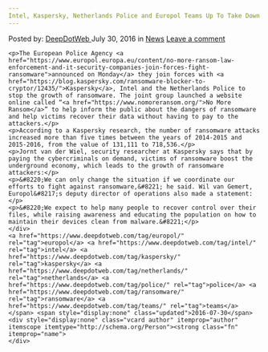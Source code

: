 ```yaml
---
Intel, Kaspersky, Netherlands Police and Europol Teams Up To Take Down Ransomware
---
```

<article class="post-listing post-14958 post type-post status-publish format-standard hentry category-news tag-europol tag-intel tag-kaspersky tag-netherlands tag-police tag-ransomware tag-teams">
    <div class="post-inner">
        <span>Posted by: <a href="https://www.deepdotweb.com/author/admin/" title="">DeepDotWeb </a></span>
    <span>July 30, 2016</span>
    <span>in <a href="https://www.deepdotweb.com/category/news/" rel="category tag">News</a></span>
    <span><a href="https://www.deepdotweb.com/2016/07/30/intel-kaspersky-netherlands-police-europol-teams-take-ransomware/#respond">Leave a comment</a></span>
    </p>
    <div class="clear"></div>
    
    <p>The European Police Agency <a href="https://www.europol.europa.eu/content/no-more-ransom-law-enforcement-and-it-security-companies-join-forces-fight-ransomware">announced on Monday</a> they join forces with <a href="https://blog.kaspersky.com/ransomware-blocker-to-cryptor/12435/">Kaspersky</a>, Intel and the Netherlands Police to stop the growth of ransomware. The joint group launched a website online called “<a href="https://www.nomoreransom.org/">No More Ransom</a>” to help inform the public about the dangers of ransomware and help victims recover their data without having to pay to the attackers.</p>
    <p>According to a Kaspersky research, the number of ransomware attacks increased more than five times between the years of 2014-2015 and 2015-2016, from the value of 131,111 to 718,536.</p>
    <p>Jornt van der Wiel, security researcher at Kaspersky says that by paying the cybercriminals on demand, victims of ransomware boost the underground economy, which leads to the growth of ransomware attackers:</p>
    <p>&#8220;We can only change the situation if we coordinate our efforts to fight against ransomware,&#8221; he said. Wil van Gemert, Europol&#8217;s deputy director of operations also made a statement:</p>
    <p>&#8220;We expect to help many people to recover control over their files, while raising awareness and educating the population on how to maintain their devices clean from malware.&#8221;</p>
    </div>
    <a href="https://www.deepdotweb.com/tag/europol/" rel="tag">europol</a> <a href="https://www.deepdotweb.com/tag/intel/" rel="tag">intel</a> <a href="https://www.deepdotweb.com/tag/kaspersky/" rel="tag">kaspersky</a> <a href="https://www.deepdotweb.com/tag/netherlands/" rel="tag">netherlands</a> <a href="https://www.deepdotweb.com/tag/police/" rel="tag">police</a> <a href="https://www.deepdotweb.com/tag/ransomware/" rel="tag">ransomware</a> <a href="https://www.deepdotweb.com/tag/teams/" rel="tag">teams</a></span> <span style="display:none" class="updated">2016-07-30</span>
    <div style="display:none" class="vcard author" itemprop="author" itemscope itemtype="http://schema.org/Person"><strong class="fn" itemprop="name">
    </div>
</article>

